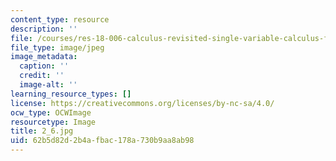 ```yaml
---
content_type: resource
description: ''
file: /courses/res-18-006-calculus-revisited-single-variable-calculus-fall-2010/62b5d82d2b4afbac178a730b9aa8ab98_2_6.jpg
file_type: image/jpeg
image_metadata:
  caption: ''
  credit: ''
  image-alt: ''
learning_resource_types: []
license: https://creativecommons.org/licenses/by-nc-sa/4.0/
ocw_type: OCWImage
resourcetype: Image
title: 2_6.jpg
uid: 62b5d82d-2b4a-fbac-178a-730b9aa8ab98
---
```

